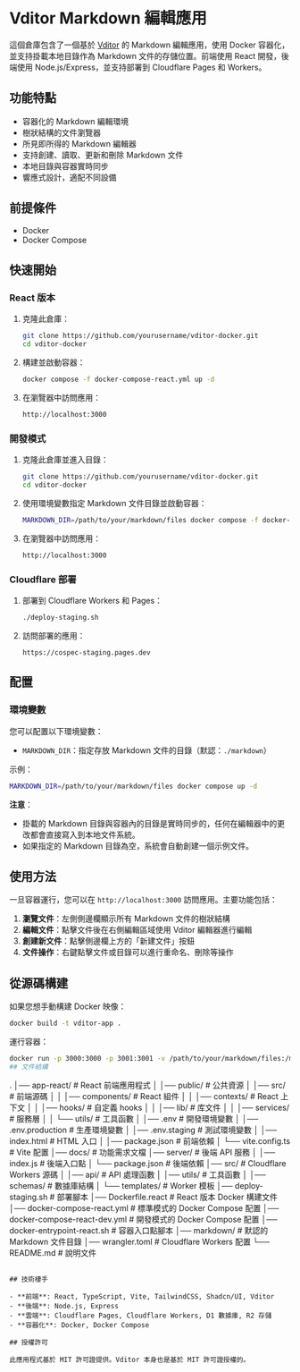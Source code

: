 # Vditor Markdown 編輯應用

這個倉庫包含了一個基於 [Vditor](https://github.com/Vanessa219/vditor) 的 Markdown 編輯應用，使用 Docker 容器化，並支持掛載本地目錄作為 Markdown 文件的存儲位置。前端使用 React 開發，後端使用 Node.js/Express，並支持部署到 Cloudflare Pages 和 Workers。

## 功能特點

- 容器化的 Markdown 編輯環境
- 樹狀結構的文件瀏覽器
- 所見即所得的 Markdown 編輯器
- 支持創建、讀取、更新和刪除 Markdown 文件
- 本地目錄與容器實時同步
- 響應式設計，適配不同設備

## 前提條件

- Docker
- Docker Compose

## 快速開始

### React 版本

1. 克隆此倉庫：
   ```bash
   git clone https://github.com/yourusername/vditor-docker.git
   cd vditor-docker
   ```

2. 構建並啟動容器：
   ```bash
   docker compose -f docker-compose-react.yml up -d
   ```

3. 在瀏覽器中訪問應用：
   ```
   http://localhost:3000
   ```

### 開發模式

1. 克隆此倉庫並進入目錄：
   ```bash
   git clone https://github.com/yourusername/vditor-docker.git
   cd vditor-docker
   ```

2. 使用環境變數指定 Markdown 文件目錄並啟動容器：
   ```bash
   MARKDOWN_DIR=/path/to/your/markdown/files docker compose -f docker-compose-react-dev.yml up -d
   ```

3. 在瀏覽器中訪問應用：
   ```
   http://localhost:3000
   ```

### Cloudflare 部署

1. 部署到 Cloudflare Workers 和 Pages：
   ```bash
   ./deploy-staging.sh
   ```

2. 訪問部署的應用：
   ```
   https://cospec-staging.pages.dev
   ```

## 配置

### 環境變數

您可以配置以下環境變數：

- `MARKDOWN_DIR`：指定存放 Markdown 文件的目錄（默認：`./markdown`）

示例：
```bash
MARKDOWN_DIR=/path/to/your/markdown/files docker compose up -d
```

**注意**：
- 掛載的 Markdown 目錄與容器內的目錄是實時同步的，任何在編輯器中的更改都會直接寫入到本地文件系統。
- 如果指定的 Markdown 目錄為空，系統會自動創建一個示例文件。

## 使用方法

一旦容器運行，您可以在 `http://localhost:3000` 訪問應用。主要功能包括：

1. **瀏覽文件**：左側側邊欄顯示所有 Markdown 文件的樹狀結構
2. **編輯文件**：點擊文件後在右側編輯區域使用 Vditor 編輯器進行編輯
3. **創建新文件**：點擊側邊欄上方的「新建文件」按鈕
4. **文件操作**：右鍵點擊文件或目錄可以進行重命名、刪除等操作

## 從源碼構建

如果您想手動構建 Docker 映像：

```bash
docker build -t vditor-app .
```

運行容器：
```bash
docker run -p 3000:3000 -p 3001:3001 -v /path/to/your/markdown/files:/markdown vditor-app
## 文件結構

```
.
│── app-react/            # React 前端應用程式
│   │── public/           # 公共資源
│   │── src/              # 前端源碼
│   │   │── components/    # React 組件
│   │   │── contexts/      # React 上下文
│   │   │── hooks/         # 自定義 hooks
│   │   │── lib/           # 库文件
│   │   │── services/      # 服務層
│   │   └── utils/         # 工具函數
│   │── .env               # 開發環境變數
│   │── .env.production    # 生產環境變數
│   │── .env.staging      # 測試環境變數
│   │── index.html         # HTML 入口
│   │── package.json       # 前端依賴
│   └── vite.config.ts     # Vite 配置
│── docs/                 # 功能需求文檔
│── server/               # 後端 API 服務
│   │── index.js          # 後端入口點
│   └── package.json      # 後端依賴
│── src/                  # Cloudflare Workers 源碼
│   │── api/              # API 處理函數
│   │── utils/            # 工具函數
│   │── schemas/          # 數據庫結構
│   └── templates/        # Worker 模板
│── deploy-staging.sh     # 部署腳本
│── Dockerfile.react      # React 版本 Docker 構建文件
│── docker-compose-react.yml    # 標準模式的 Docker Compose 配置
│── docker-compose-react-dev.yml # 開發模式的 Docker Compose 配置
│── docker-entrypoint-react.sh  # 容器入口點腳本
│── markdown/             # 默認的 Markdown 文件目錄
│── wrangler.toml         # Cloudflare Workers 配置
└── README.md             # 說明文件
```

## 技術棲手

- **前端**: React, TypeScript, Vite, TailwindCSS, Shadcn/UI, Vditor
- **後端**: Node.js, Express
- **雲端**: Cloudflare Pages, Cloudflare Workers, D1 數據庫, R2 存儲
- **容器化**: Docker, Docker Compose

## 授權許可

此應用程式基於 MIT 許可證提供。Vditor 本身也是基於 MIT 許可證授權的。
